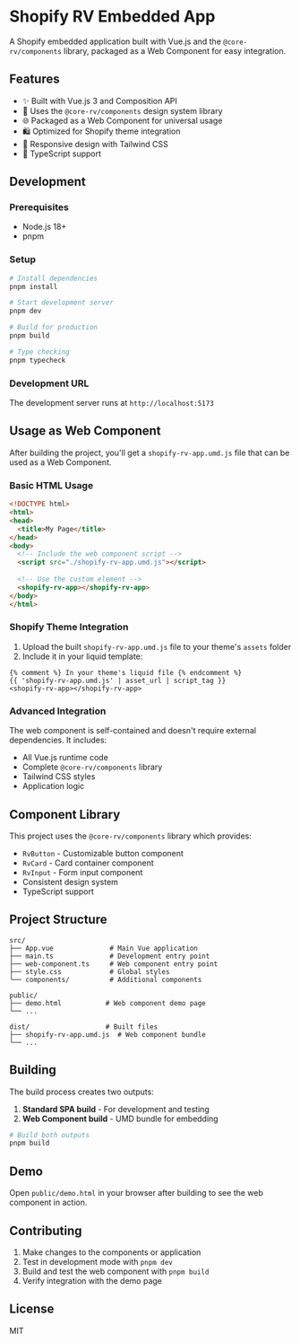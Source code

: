# Shopify RV Embedded App

A Shopify embedded application built with Vue.js and the `@core-rv/components` library, packaged as a Web Component for easy integration.

## Features

- ✨ Built with Vue.js 3 and Composition API
- 🎨 Uses the `@core-rv/components` design system library
- 🌐 Packaged as a Web Component for universal usage
- 🛍️ Optimized for Shopify theme integration
- 📱 Responsive design with Tailwind CSS
- 🔧 TypeScript support

## Development

### Prerequisites

- Node.js 18+
- pnpm

### Setup

```bash
# Install dependencies
pnpm install

# Start development server
pnpm dev

# Build for production
pnpm build

# Type checking
pnpm typecheck
```

### Development URL

The development server runs at `http://localhost:5173`

## Usage as Web Component

After building the project, you'll get a `shopify-rv-app.umd.js` file that can be used as a Web Component.

### Basic HTML Usage

```html
<!DOCTYPE html>
<html>
<head>
  <title>My Page</title>
</head>
<body>
  <!-- Include the web component script -->
  <script src="./shopify-rv-app.umd.js"></script>
  
  <!-- Use the custom element -->
  <shopify-rv-app></shopify-rv-app>
</body>
</html>
```

### Shopify Theme Integration

1. Upload the built `shopify-rv-app.umd.js` file to your theme's `assets` folder
2. Include it in your liquid template:

```liquid
{% comment %} In your theme's liquid file {% endcomment %}
{{ 'shopify-rv-app.umd.js' | asset_url | script_tag }}
<shopify-rv-app></shopify-rv-app>
```

### Advanced Integration

The web component is self-contained and doesn't require external dependencies. It includes:

- All Vue.js runtime code
- Complete `@core-rv/components` library
- Tailwind CSS styles
- Application logic

## Component Library

This project uses the `@core-rv/components` library which provides:

- `RvButton` - Customizable button component
- `RvCard` - Card container component  
- `RvInput` - Form input component
- Consistent design system
- TypeScript support

## Project Structure

```text
src/
├── App.vue              # Main Vue application
├── main.ts              # Development entry point
├── web-component.ts     # Web component entry point
├── style.css            # Global styles
└── components/          # Additional components

public/
├── demo.html           # Web component demo page
└── ...

dist/                   # Built files
├── shopify-rv-app.umd.js  # Web component bundle
└── ...
```

## Building

The build process creates two outputs:

1. **Standard SPA build** - For development and testing
2. **Web Component build** - UMD bundle for embedding

```bash
# Build both outputs
pnpm build
```

## Demo

Open `public/demo.html` in your browser after building to see the web component in action.

## Contributing

1. Make changes to the components or application
2. Test in development mode with `pnpm dev`
3. Build and test the web component with `pnpm build`
4. Verify integration with the demo page

## License

MIT
